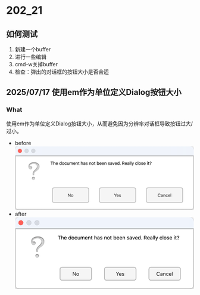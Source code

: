 # 202_21
## 如何测试
1. 新建一个buffer
2. 进行一些编辑
3. cmd-w关掉buffer
4. 检查：弹出的对话框的按钮大小是否合适

## 2025/07/17 使用em作为单位定义Dialog按钮大小
### What
使用em作为单位定义Dialog按钮大小，从而避免因为分辨率对话框导致按钮过大/过小。

- before
![before](image/202_21_before.png)
- after
![after](image/202_21_after.png)
